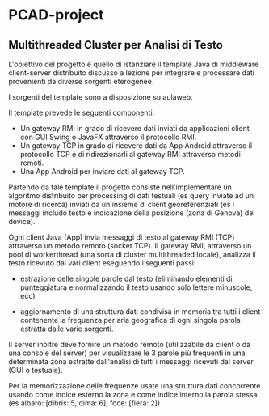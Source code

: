 # PCAD-project
## Multithreaded Cluster per Analisi di Testo

L'obiettivo del progetto è quello di istanziare il template Java di middleware client-server distribuito discusso a lezione per integrare e processare dati provenienti da diverse sorgenti eterogenee. 

I sorgenti del template sono a disposizione su aulaweb.


Il template prevede le seguenti componenti:

- Un gateway RMI in grado di ricevere dati inviati da applicazioni client con GUI Swing o JavaFX attraverso il protocollo RMI.
- Un gateway TCP in grado di ricevere dati da App Android attraverso il protocollo TCP e di ridirezionarli al gateway RMI attraverso metodi remoti.
- Una App Android per inviare dati al gateway TCP.

Partendo da tale template il progetto consiste nell'implementare un algoritmo distribuito per processing di dati testuali (es query inviate ad un motore di ricerca) inviati da un'insieme di client georeferenziati (es i messaggi includo testo e indicazione della posizione (zona di Genova) del device). 

Ogni client Java (App) invia messaggi di testo al gateway RMI (TCP) attraverso un metodo remoto (socket TCP).
Il gateway RMI, attraverso un pool di workerthread  (una sorta di cluster multithreaded locale), analizza il testo ricevuto dai vari client eseguendo i seguenti passi:

- estrazione delle singole parole dal testo (eliminando elementi di punteggiatura e normalizzando il testo usando solo lettere minuscole, ecc)

- aggiornamento di una struttura dati condivisa in memoria tra tutti i client  contenente la frequenza per aria geografica di ogni singola parola estratta dalle varie sorgenti.

Il server inoltre deve fornire un metodo remoto (utilizzabile da client o da una console del server) per visualizzare le 3 parole più frequenti in una determinata zona estratte dall'analisi di tutti i messaggi ricevuti dal server (GUI o testuale).

Per la memorizzazione delle frequenze usate una struttura dati concorrente usando come indice esterno la zona e come indice interno la parola stessa.
(es  albaro: [dibris: 5, dima: 6], foce: [fiera: 2])



